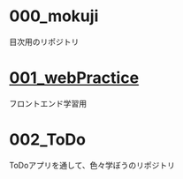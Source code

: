 # 000_mokuji  
目次用のリポジトリ  

# [001_webPractice](https://github.com/zume-zume/001_webPractice)  
フロントエンド学習用  

# 002_ToDo  
ToDoアプリを通して、色々学ぼうのリポジトリ  

